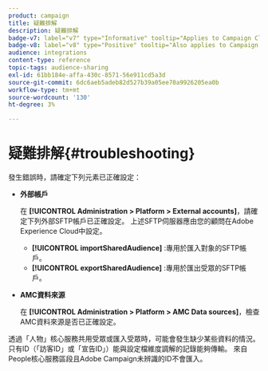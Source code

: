 ```yaml
---
product: campaign
title: 疑難排解
description: 疑難排解
badge-v7: label="v7" type="Informative" tooltip="Applies to Campaign Classic v7"
badge-v8: label="v8" type="Positive" tooltip="Also applies to Campaign v8"
audience: integrations
content-type: reference
topic-tags: audience-sharing
exl-id: 61bb184e-affa-430c-8571-56e911cd5a3d
source-git-commit: 6dc6aeb5adeb82d527b39a05ee70a9926205ea0b
workflow-type: tm+mt
source-wordcount: '130'
ht-degree: 3%

---
```


# 疑難排解{#troubleshooting}



發生錯誤時，請確定下列元素已正確設定：

* **外部帳戶**

   在 **[!UICONTROL Administration > Platform > External accounts]**，請確定下列外部SFTP帳戶已正確設定。 上述SFTP伺服器應由您的顧問在Adobe Experience Cloud中設定。

   * **[!UICONTROL importSharedAudience]** :專用於匯入對象的SFTP帳戶。
   * **[!UICONTROL exportSharedAudience]** :專用於匯出受眾的SFTP帳戶。

* **AMC資料來源**

   在 **[!UICONTROL Administration > Platform > AMC Data sources]**，檢查AMC資料來源是否已正確設定。

透過「人物」核心服務共用受眾或匯入受眾時，可能會發生缺少某些資料的情況。 只有ID（「訪客ID」或「宣告ID」）能與設定檔維度調解的記錄能夠傳輸。 來自People核心服務區段且Adobe Campaign未辨識的ID不會匯入。
